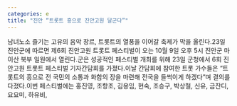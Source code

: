 ```yaml
---
categories: e
title: "진안 “트롯트 흥으로 진안고원 달군다”"
---
```

남녀노소 즐기는 고유의 음악 장르, 트롯트의 열풍을 이어갈 축제가 막을 올린다.23일 진안군에 따르면 제6회 진안고원 트롯트 페스티벌이 오는 10월 9일 오후 5시 진안군 마이산 북부 일원에서 열린다.군은 성공적인 페스티벌 개최를 위해 23일 군청에서 6회 진안고원 트롯트 페스티벌 기자간담회를 가졌다.이날 간담회에 참여한 트롯 가수들은 “트롯트의 흥으로 전 국민의 소통과 화합의 장을 마련해 전국을 들썩이게 하겠다”며 결의를 다졌다.이번 페스티벌에는 홍진영, 조항조, 김용임, 현숙, 조승구, 박상철, 신유, 금잔디, 요요미, 하유비,